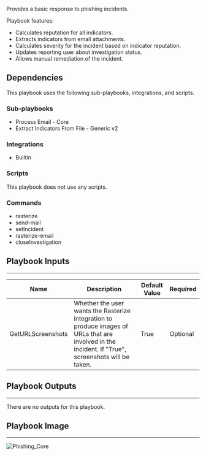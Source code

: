 Provides a basic response to phishing incidents. 

Playbook features:
- Calculates reputation for all indicators.
- Extracts indicators from email attachments.
- Calculates severity for the incident based on indicator reputation.
- Updates reporting user about investigation status.
- Allows manual remediation of the incident.

## Dependencies
This playbook uses the following sub-playbooks, integrations, and scripts.

### Sub-playbooks
* Process Email - Core
* Extract Indicators From File - Generic v2

### Integrations
* Builtin

### Scripts
This playbook does not use any scripts.

### Commands
* rasterize
* send-mail
* setIncident
* rasterize-email
* closeInvestigation

## Playbook Inputs
---

| **Name** | **Description** | **Default Value** | **Required** |
| --- | --- | --- | --- | 
| GetURLScreenshots | Whether the user wants the Rasterize integration to produce images of URLs that are involved in the incident. If "True", screenshots will be taken. | True | Optional |

## Playbook Outputs
---
There are no outputs for this playbook.

## Playbook Image
---
![Phishing_Core](https://raw.githubusercontent.com/cvescan/cvescan/db1f80d334d03013923c6a9188b1a78fe87f55d4/Packs/Phishing/doc_files/Phishing_-_Core.png)

